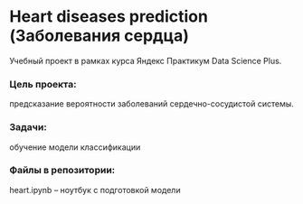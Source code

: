 # Heart diseases prediction (Заболевания сердца) #



Учебный проект в рамках курса Яндекс Практикум Data Science Plus.

### Цель проекта: 
предсказание вероятности заболеваний сердечно-сосудистой системы.
 

### Задачи: 

обучение модели классификации


### Файлы в репозитории:

heart.ipynb – ноутбук с подготовкой модели


```python

```
